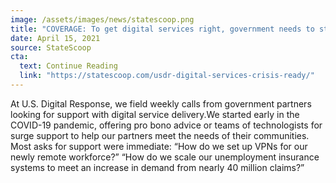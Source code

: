 ```yaml
---
image: /assets/images/news/statescoop.png
title: "COVERAGE: To get digital services right, government needs to stay crisis-ready"
date: April 15, 2021
source: StateScoop
cta:
  text: Continue Reading
  link: "https://statescoop.com/usdr-digital-services-crisis-ready/"
---
```


At U.S. Digital Response, we field weekly calls from government partners looking for support with digital service delivery.We started early in the COVID-19 pandemic, offering pro bono advice or teams of technologists for surge support to help our partners meet the needs of their communities. Most asks for support were immediate: “How do we set up VPNs for our newly remote workforce?” “How do we scale our unemployment insurance systems to meet an increase in demand from nearly 40 million claims?”
